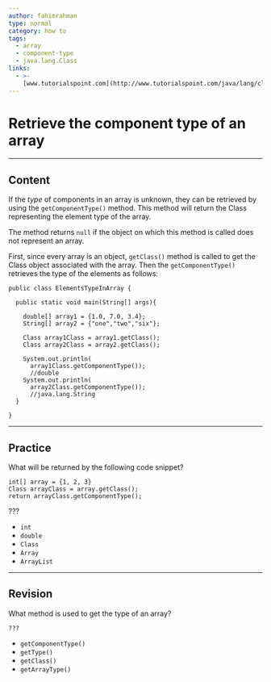 ```yaml
---
author: fahimrahman
type: normal
category: how to
tags:
  - array
  - component-type
  - java.lang.Class
links:
  - >-
    [www.tutorialspoint.com](http://www.tutorialspoint.com/java/lang/class_getcomponenttype.htm){website}
---
```


# Retrieve the component type of an array


---

## Content

If the *type* of components in an array is unknown, they can be retrieved by using the `getComponentType()` method. This method will return the Class representing the element type of the array.

The method returns `null` if the object on which this method is called does not represent an array.

First, since every array is an object, `getClass()` method is called to get the Class object associated with the array. Then the `getComponentType()` retrieves the type of the elements as follows:

```plain-text
public class ElementsTypeInArray {

  public static void main(String[] args){
    
    double[] array1 = {1.0, 7.0, 3.4};
    String[] array2 = {"one","two","six"};
    
    Class array1Class = array1.getClass();
    Class array2Class = array2.getClass();
    
    System.out.println(
      array1Class.getComponentType());
      //double
    System.out.println(
      array2Class.getComponentType());
      //java.lang.String
  }

}
```


---

## Practice

What will be returned by the following code snippet?

```plain-text
int[] array = {1, 2, 3}
Class arrayClass = array.getClass();
return arrayClass.getComponentType(); 
```

???

- `int` 
- `double` 
- `Class` 
- `Array` 
- `ArrayList`


---

## Revision

What method is used to get the type of an array?

`???`

- `getComponentType()` 
- `getType()` 
- `getClass()` 
- `getArrayType()`
 
